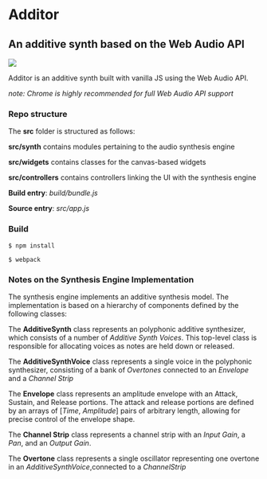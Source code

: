 Additor
=======
An additive synth based on the Web Audio API
------------------------------------------------
![](https://vsm22.github.io/images/additor1_cropped.png)

Additor is an additive synth built with vanilla JS using the Web Audio API.

*note: Chrome is highly recommended for full Web Audio API support*

### Repo structure

The **src** folder is structured as follows:

**src/synth** contains modules pertaining to the audio synthesis engine

**src/widgets** contains classes for the canvas-based widgets

**src/controllers** contains controllers linking the UI with the synthesis engine

**Build entry**: *build/bundle.js*

**Source entry**: *src/app.js*

### Build

`$ npm install`

`$ webpack`

### Notes on the Synthesis Engine Implementation

The synthesis engine implements an additive synthesis model.
The implementation is based on a hierarchy of components defined by the following classes:

The **AdditiveSynth** class represents an polyphonic additive synthesizer, which consists of a number of *Additive Synth Voices*. This top-level class is responsible for allocating voices as notes are held down or released.

The **AdditiveSynthVoice** class represents a single voice in the polyphonic synthesizer, consisting of a bank of *Overtones* connected to an *Envelope* and a *Channel Strip*

The **Envelope** class represents an amplitude envelope with an Attack, Sustain, and Release portions. The attack and release portions are defined by an arrays of [*Time*, *Amplitude*] pairs of arbitrary length, allowing for precise control of the envelope shape.

The **Channel Strip** class represents a channel strip with an *Input Gain*, a *Pan*, and an *Output Gain*.

The **Overtone** class represents a single oscillator representing one overtone in an *AdditiveSynthVoice*,connected to a *ChannelStrip*



